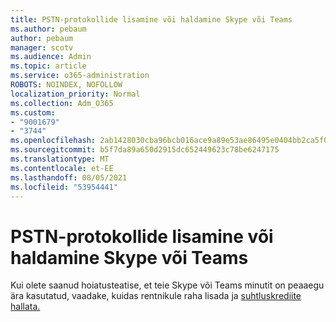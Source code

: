 ```yaml
---
title: PSTN-protokollide lisamine või haldamine Skype või Teams
ms.author: pebaum
author: pebaum
manager: scotv
ms.audience: Admin
ms.topic: article
ms.service: o365-administration
ROBOTS: NOINDEX, NOFOLLOW
localization_priority: Normal
ms.collection: Adm_O365
ms.custom:
- "9001679"
- "3744"
ms.openlocfilehash: 2ab1428030cba96bcb016ace9a89e53ae86495e0404bb2ca5f0ee4e4a11755a4
ms.sourcegitcommit: b5f7da89a650d2915dc652449623c78be6247175
ms.translationtype: MT
ms.contentlocale: et-EE
ms.lasthandoff: 08/05/2021
ms.locfileid: "53954441"
---
```

# <a name="add-or-manage-pstn-minutes-for-skype-or-teams"></a>PSTN-protokollide lisamine või haldamine Skype või Teams

Kui olete saanud hoiatusteatise, et teie Skype või Teams minutit on peaaegu ära kasutatud, vaadake, kuidas rentnikule raha lisada ja [suhtluskrediite hallata.](https://docs.microsoft.com/microsoftteams/add-funds-and-manage-communications-credits)